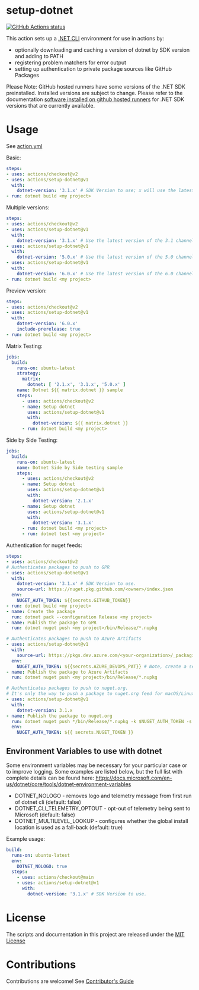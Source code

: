 # setup-dotnet

<p align="left">
  <a href="https://github.com/actions/setup-dotnet"><img alt="GitHub Actions status" src="https://github.com/actions/setup-dotnet/workflows/Main%20workflow/badge.svg"></a>
</p>

This action sets up a [.NET CLI](https://github.com/dotnet/sdk) environment for use in actions by:

- optionally downloading and caching a version of dotnet by SDK version and adding to PATH
- registering problem matchers for error output
- setting up authentication to private package sources like GitHub Packages

Please Note: GitHub hosted runners have some versions of the .NET SDK
preinstalled. Installed versions are subject to change. Please refer to the
documentation
[software installed on github hosted runners](https://docs.github.com/en/actions/using-github-hosted-runners/about-github-hosted-runners#supported-software)
for .NET SDK versions that are currently available.

# Usage

See [action.yml](action.yml)

Basic:
```yaml
steps:
- uses: actions/checkout@v2
- uses: actions/setup-dotnet@v1
  with:
    dotnet-version: '3.1.x' # SDK Version to use; x will use the latest version of the 3.1 channel
- run: dotnet build <my project>
```

Multiple versions:
```yaml
steps:
- uses: actions/checkout@v2
- uses: actions/setup-dotnet@v1
  with:
    dotnet-version: '3.1.x' # Use the latest version of the 3.1 channel
- uses: actions/setup-dotnet@v1
  with:
    dotnet-version: '5.0.x' # Use the latest version of the 5.0 channel
- uses: actions/setup-dotnet@v1
  with:
    dotnet-version: '6.0.x' # Use the latest version of the 6.0 channel
- run: dotnet build <my project>
```

Preview version:
```yml
steps:
- uses: actions/checkout@v2
- uses: actions/setup-dotnet@v1
  with:
    dotnet-version: '6.0.x'
    include-prerelease: true
- run: dotnet build <my project>
```

Matrix Testing:
```yaml
jobs:
  build:
    runs-on: ubuntu-latest
    strategy:
      matrix:
        dotnet: [ '2.1.x', '3.1.x', '5.0.x' ]
    name: Dotnet ${{ matrix.dotnet }} sample
    steps:
      - uses: actions/checkout@v2
      - name: Setup dotnet
        uses: actions/setup-dotnet@v1
        with:
          dotnet-version: ${{ matrix.dotnet }}
      - run: dotnet build <my project>
```

Side by Side Testing:
```yaml
jobs:
  build:
    runs-on: ubuntu-latest
    name: Dotnet Side by Side testing sample
    steps:
      - uses: actions/checkout@v2
      - name: Setup dotnet
        uses: actions/setup-dotnet@v1
        with:
          dotnet-version: '2.1.x'
      - name: Setup dotnet
        uses: actions/setup-dotnet@v1
        with:
          dotnet-version: '3.1.x'
      - run: dotnet build <my project>
      - run: dotnet test <my project>
```

Authentication for nuget feeds:
```yaml
steps:
- uses: actions/checkout@v2
# Authenticates packages to push to GPR
- uses: actions/setup-dotnet@v1
  with:
    dotnet-version: '3.1.x' # SDK Version to use.
    source-url: https://nuget.pkg.github.com/<owner>/index.json
  env:
    NUGET_AUTH_TOKEN: ${{secrets.GITHUB_TOKEN}}
- run: dotnet build <my project>
- name: Create the package
  run: dotnet pack --configuration Release <my project>
- name: Publish the package to GPR
  run: dotnet nuget push <my project>/bin/Release/*.nupkg

# Authenticates packages to push to Azure Artifacts
- uses: actions/setup-dotnet@v1
  with:
    source-url: https://pkgs.dev.azure.com/<your-organization>/_packaging/<your-feed-name>/nuget/v3/index.json
  env:
    NUGET_AUTH_TOKEN: ${{secrets.AZURE_DEVOPS_PAT}} # Note, create a secret with this name in Settings
- name: Publish the package to Azure Artifacts
  run: dotnet nuget push <my project>/bin/Release/*.nupkg

# Authenticates packages to push to nuget.org.
# It's only the way to push a package to nuget.org feed for macOS/Linux machines due to API key config store limitations.
- uses: actions/setup-dotnet@v1
  with:
    dotnet-version: 3.1.x
- name: Publish the package to nuget.org
  run: dotnet nuget push */bin/Release/*.nupkg -k $NUGET_AUTH_TOKEN -s https://api.nuget.org/v3/index.json
  env:
    NUGET_AUTH_TOKEN: ${{ secrets.NUGET_TOKEN }}
```

## Environment Variables to use with dotnet

Some environment variables may be necessary for your particular case or to improve logging. Some examples are listed below, but the full list with complete details can be found here: https://docs.microsoft.com/en-us/dotnet/core/tools/dotnet-environment-variables

- DOTNET_NOLOGO - removes logo and telemetry message from first run of dotnet cli (default: false)
- DOTNET_CLI_TELEMETRY_OPTOUT - opt-out of telemetry being sent to Microsoft (default: false)
- DOTNET_MULTILEVEL_LOOKUP - configures whether the global install location is used as a fall-back (default: true)

Example usage:
```yaml
build:
  runs-on: ubuntu-latest
  env:
    DOTNET_NOLOGO: true
  steps:
    - uses: actions/checkout@main
    - uses: actions/setup-dotnet@v1
      with:
        dotnet-version: '3.1.x' # SDK Version to use.
```

# License

The scripts and documentation in this project are released under the [MIT License](LICENSE)

# Contributions

Contributions are welcome!  See [Contributor's Guide](docs/contributors.md)
